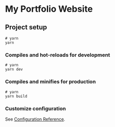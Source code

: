 # My Portfolio Website

## Project setup

```
# yarn
yarn

```

### Compiles and hot-reloads for development

```
# yarn
yarn dev

```

### Compiles and minifies for production

```
# yarn
yarn build

```

### Customize configuration

See [Configuration Reference](https://vitejs.dev/config/).
